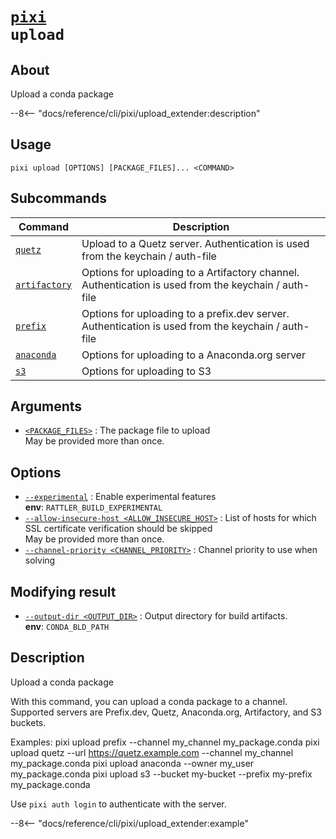 <!--- This file is autogenerated. Do not edit manually! -->
# <code>[pixi](../pixi.md) upload</code>

## About
Upload a conda package

--8<-- "docs/reference/cli/pixi/upload_extender:description"

## Usage
```
pixi upload [OPTIONS] [PACKAGE_FILES]... <COMMAND>
```

## Subcommands
| Command | Description |
|---------|-------------|
| [`quetz`](upload/quetz.md) | Upload to a Quetz server. Authentication is used from the keychain / auth-file |
| [`artifactory`](upload/artifactory.md) | Options for uploading to a Artifactory channel. Authentication is used from the keychain / auth-file |
| [`prefix`](upload/prefix.md) | Options for uploading to a prefix.dev server. Authentication is used from the keychain / auth-file |
| [`anaconda`](upload/anaconda.md) | Options for uploading to a Anaconda.org server |
| [`s3`](upload/s3.md) | Options for uploading to S3 |


## Arguments
- <a id="arg-<PACKAGE_FILES>" href="#arg-<PACKAGE_FILES>">`<PACKAGE_FILES>`</a>
:  The package file to upload
<br>May be provided more than once.

## Options
- <a id="arg---experimental" href="#arg---experimental">`--experimental`</a>
:  Enable experimental features
<br>**env**: `RATTLER_BUILD_EXPERIMENTAL`
- <a id="arg---allow-insecure-host" href="#arg---allow-insecure-host">`--allow-insecure-host <ALLOW_INSECURE_HOST>`</a>
:  List of hosts for which SSL certificate verification should be skipped
<br>May be provided more than once.
- <a id="arg---channel-priority" href="#arg---channel-priority">`--channel-priority <CHANNEL_PRIORITY>`</a>
:  Channel priority to use when solving

## Modifying result
- <a id="arg---output-dir" href="#arg---output-dir">`--output-dir <OUTPUT_DIR>`</a>
:  Output directory for build artifacts.
<br>**env**: `CONDA_BLD_PATH`

## Description
Upload a conda package

With this command, you can upload a conda package to a channel. Supported servers are Prefix.dev, Quetz, Anaconda.org, Artifactory, and S3 buckets.

Examples: pixi upload prefix --channel my_channel my_package.conda pixi upload quetz --url <https://quetz.example.com> --channel my_channel my_package.conda pixi upload anaconda --owner my_user my_package.conda pixi upload s3 --bucket my-bucket --prefix my-prefix my_package.conda

Use `pixi auth login` to authenticate with the server.


--8<-- "docs/reference/cli/pixi/upload_extender:example"
